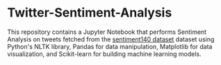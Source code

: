 # Twitter-Sentiment-Analysis

This repository contains a Jupyter Notebook that performs Sentiment Analysis on tweets fetched from the [sentiment140 dataset](https://www.kaggle.com/datasets/kazanova/sentiment140) dataset using Python's NLTK library, Pandas for data manipulation, Matplotlib for data visualization, and Scikit-learn for building machine learning models.